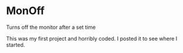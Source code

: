 # MonOff
Turns off the monitor after a set time

This was my first project and horribly coded. I posted it to see where I started.
